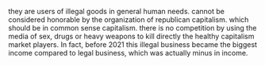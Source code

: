 they are users of illegal goods in general human needs. cannot be considered honorable by the organization of republican capitalism. which should be in common sense capitalism. there is no competition by using the media of sex, drugs or heavy weapons to kill directly the healthy capitalism market players. In fact, before 2021 this illegal business became the biggest income compared to legal business, which was actually minus in income.
